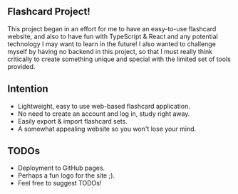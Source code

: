 ## Flashcard Project!
This project began in an effort for me to have an easy-to-use flashcard website, and also to have fun with TypeScript & React and any potential technology I may want to learn in the future!
I also wanted to challenge myself by having no backend in this project, so that I must really think critically to create something unique and special with the limited set of tools provided.

## Intention
- Lightweight, easy to use web-based flashcard application.
- No need to create an account and log in, study right away.
- Easily export & import flashcard sets.
- A somewhat appealing website so you won't lose your mind.

## TODOs
- Deployment to GitHub pages.
- Perhaps a fun logo for the site ;).
- Feel free to suggest TODOs!
